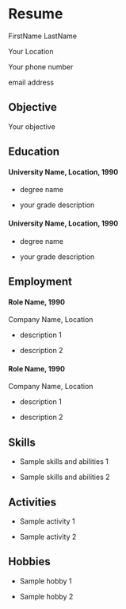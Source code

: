 # Resume
FirstName LastName
Your Location
Your phone number
email address

## Objective
Your objective

## Education
#### University Name, Location, 1990
- degree name
- your grade description

#### University Name, Location, 1990
- degree name
- your grade description

## Employment
#### Role Name, 1990
Company Name, Location
-  description 1
-  description 2

#### Role Name, 1990
Company Name, Location
-  description 1
-  description 2

## Skills
-  Sample skills and abilities 1
-  Sample skills and abilities 2

## Activities
-  Sample activity 1
-  Sample activity 2

## Hobbies
-  Sample hobby 1
-  Sample hobby 2

